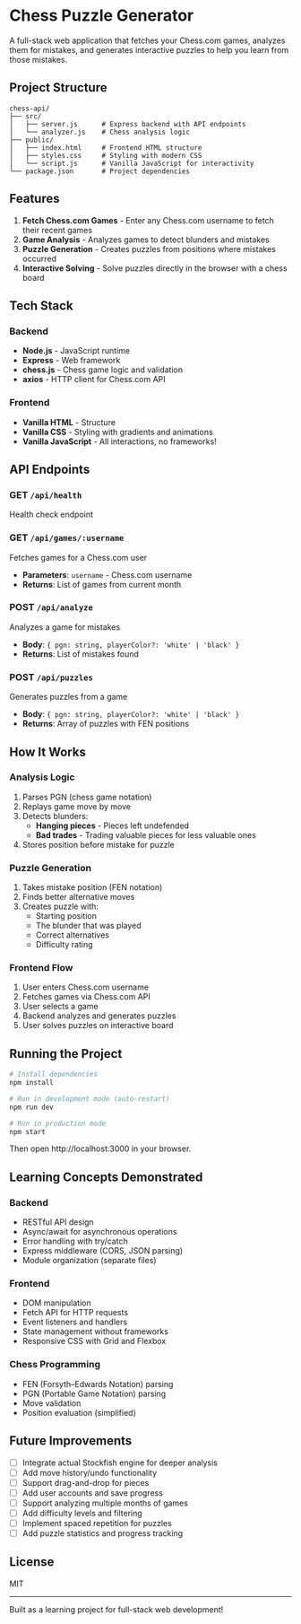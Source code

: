 # Chess Puzzle Generator

A full-stack web application that fetches your Chess.com games, analyzes them for mistakes, and generates interactive puzzles to help you learn from those mistakes.

## Project Structure

```
chess-api/
├── src/
│   ├── server.js      # Express backend with API endpoints
│   └── analyzer.js    # Chess analysis logic
├── public/
│   ├── index.html     # Frontend HTML structure
│   ├── styles.css     # Styling with modern CSS
│   └── script.js      # Vanilla JavaScript for interactivity
└── package.json       # Project dependencies
```

## Features

1. **Fetch Chess.com Games** - Enter any Chess.com username to fetch their recent games
2. **Game Analysis** - Analyzes games to detect blunders and mistakes
3. **Puzzle Generation** - Creates puzzles from positions where mistakes occurred
4. **Interactive Solving** - Solve puzzles directly in the browser with a chess board

## Tech Stack

### Backend
- **Node.js** - JavaScript runtime
- **Express** - Web framework
- **chess.js** - Chess game logic and validation
- **axios** - HTTP client for Chess.com API

### Frontend
- **Vanilla HTML** - Structure
- **Vanilla CSS** - Styling with gradients and animations
- **Vanilla JavaScript** - All interactions, no frameworks!

## API Endpoints

### GET `/api/health`
Health check endpoint

### GET `/api/games/:username`
Fetches games for a Chess.com user
- **Parameters**: `username` - Chess.com username
- **Returns**: List of games from current month

### POST `/api/analyze`
Analyzes a game for mistakes
- **Body**: `{ pgn: string, playerColor?: 'white' | 'black' }`
- **Returns**: List of mistakes found

### POST `/api/puzzles`
Generates puzzles from a game
- **Body**: `{ pgn: string, playerColor?: 'white' | 'black' }`
- **Returns**: Array of puzzles with FEN positions

## How It Works

### Analysis Logic
1. Parses PGN (chess game notation)
2. Replays game move by move
3. Detects blunders:
   - **Hanging pieces** - Pieces left undefended
   - **Bad trades** - Trading valuable pieces for less valuable ones
4. Stores position before mistake for puzzle

### Puzzle Generation
1. Takes mistake position (FEN notation)
2. Finds better alternative moves
3. Creates puzzle with:
   - Starting position
   - The blunder that was played
   - Correct alternatives
   - Difficulty rating

### Frontend Flow
1. User enters Chess.com username
2. Fetches games via Chess.com API
3. User selects a game
4. Backend analyzes and generates puzzles
5. User solves puzzles on interactive board

## Running the Project

```bash
# Install dependencies
npm install

# Run in development mode (auto-restart)
npm run dev

# Run in production mode
npm start
```

Then open http://localhost:3000 in your browser.

## Learning Concepts Demonstrated

### Backend
- RESTful API design
- Async/await for asynchronous operations
- Error handling with try/catch
- Express middleware (CORS, JSON parsing)
- Module organization (separate files)

### Frontend
- DOM manipulation
- Fetch API for HTTP requests
- Event listeners and handlers
- State management without frameworks
- Responsive CSS with Grid and Flexbox

### Chess Programming
- FEN (Forsyth–Edwards Notation) parsing
- PGN (Portable Game Notation) parsing
- Move validation
- Position evaluation (simplified)

## Future Improvements

- [ ] Integrate actual Stockfish engine for deeper analysis
- [ ] Add move history/undo functionality
- [ ] Support drag-and-drop for pieces
- [ ] Add user accounts and save progress
- [ ] Support analyzing multiple months of games
- [ ] Add difficulty levels and filtering
- [ ] Implement spaced repetition for puzzles
- [ ] Add puzzle statistics and progress tracking

## License

MIT

---

Built as a learning project for full-stack web development!
